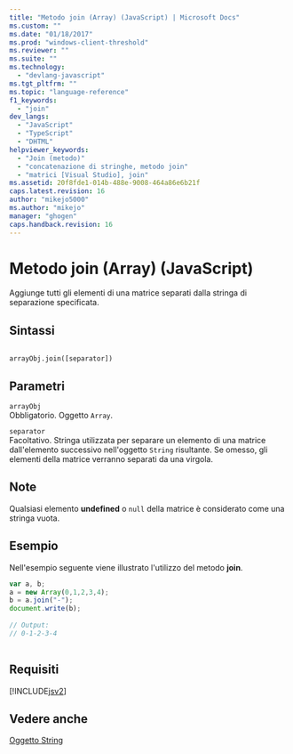 ```yaml
---
title: "Metodo join (Array) (JavaScript) | Microsoft Docs"
ms.custom: ""
ms.date: "01/18/2017"
ms.prod: "windows-client-threshold"
ms.reviewer: ""
ms.suite: ""
ms.technology: 
  - "devlang-javascript"
ms.tgt_pltfrm: ""
ms.topic: "language-reference"
f1_keywords: 
  - "join"
dev_langs: 
  - "JavaScript"
  - "TypeScript"
  - "DHTML"
helpviewer_keywords: 
  - "Join (metodo)"
  - "concatenazione di stringhe, metodo join"
  - "matrici [Visual Studio], join"
ms.assetid: 20f8fde1-014b-488e-9008-464a86e6b21f
caps.latest.revision: 16
author: "mikejo5000"
ms.author: "mikejo"
manager: "ghogen"
caps.handback.revision: 16
---
```

# Metodo join (Array) (JavaScript)
Aggiunge tutti gli elementi di una matrice separati dalla stringa di separazione specificata.  
  
## Sintassi  
  
```  
  
arrayObj.join([separator])   
```  
  
## Parametri  
 `arrayObj`  
 Obbligatorio.  Oggetto `Array`.  
  
 `separator`  
 Facoltativo.  Stringa utilizzata per separare un elemento di una matrice dall'elemento successivo nell'oggetto `String` risultante.  Se omesso, gli elementi della matrice verranno separati da una virgola.  
  
## Note  
 Qualsiasi elemento **undefined** o `null` della matrice è considerato come una stringa vuota.  
  
## Esempio  
 Nell'esempio seguente viene illustrato l'utilizzo del metodo **join**.  
  
```javascript  
var a, b;  
a = new Array(0,1,2,3,4);  
b = a.join("-");  
document.write(b);  
  
// Output:  
// 0-1-2-3-4  
  
```  
  
## Requisiti  
 [!INCLUDE[jsv2](../../javascript/reference/includes/jsv2-md.md)]  
  
## Vedere anche  
 [Oggetto String](../../javascript/reference/string-object-javascript.md)
